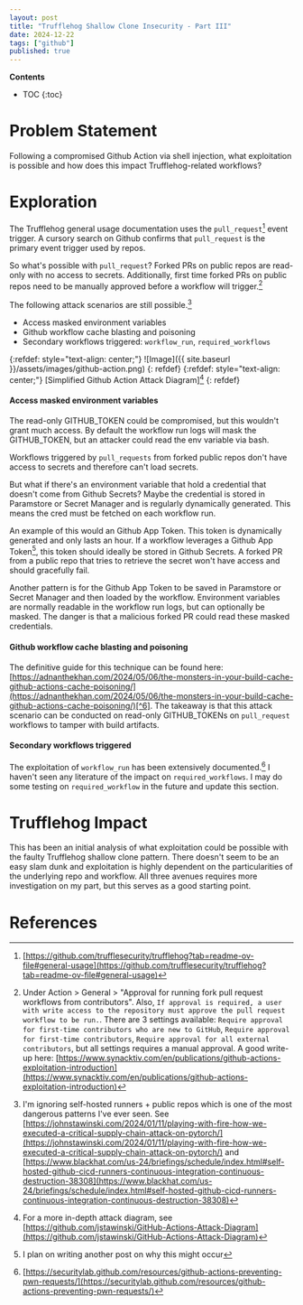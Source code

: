 ```yaml
---
layout: post
title: "Trufflehog Shallow Clone Insecurity - Part III"
date: 2024-12-22
tags: ["github"]
published: true
---
```


**Contents**
* TOC
{:toc}

# Problem Statement

Following a compromised Github Action via shell injection, what exploitation is possible and how does this impact Trufflehog-related workflows?

# Exploration

The Trufflehog general usage documentation uses the `pull_request`[^1] event trigger. A cursory search on Github confirms that `pull_request` is the primary event trigger used by repos.

So what's possible with `pull_request`? Forked PRs on public repos are read-only with no access to secrets. Additionally, first time forked PRs on public repos need to be manually approved before a workflow will trigger.[^2] 

The following attack scenarios are still possible.[^3]

* Access masked environment variables
* Github workflow cache blasting and poisoning
* Secondary workflows triggered: `workflow_run`, `required_workflows`

{:refdef: style="text-align: center;"}
![Image]({{ site.baseurl }}/assets/images/github-action.png)
{: refdef}
{:refdef: style="text-align: center;"}
\[Simplified Github Action Attack Diagram\][^4]
{: refdef}

#### Access masked environment variables

The read-only GITHUB_TOKEN could be compromised, but this wouldn't grant much access. By default the workflow run logs will mask the GITHUB_TOKEN, but an attacker could read the env variable via bash.

Workflows triggered by `pull_requests` from forked public repos don't have access to secrets and therefore can't load secrets. 

But what if there's an environment variable that hold a credential that doesn't come from Github Secrets? Maybe the credential is stored in Paramstore or Secret Manager and is regularly dynamically generated. This means the cred must be fetched on each workflow run. 

An example of this would an Github App Token. This token is dynamically generated and only lasts an hour. If a workflow leverages a Github App Token[^5], this token should ideally be stored in Github Secrets. A forked PR from a public repo that tries to retrieve the secret won't have access and should gracefully fail.

Another pattern is for the Github App Token to be saved in Paramstore or Secret Manager and then loaded by the workflow. Environment variables are normally readable in the workflow run logs, but can optionally be masked. The danger is that a malicious forked PR could read these masked credentials. 

#### Github workflow cache blasting and poisoning

The definitive guide for this technique can be found here: [https://adnanthekhan.com/2024/05/06/the-monsters-in-your-build-cache-github-actions-cache-poisoning/](https://adnanthekhan.com/2024/05/06/the-monsters-in-your-build-cache-github-actions-cache-poisoning/)[^6]. The takeaway is that this attack scenario can be conducted on read-only GITHUB_TOKENs on `pull_request` workflows to tamper with build artifacts.

#### Secondary workflows triggered

The exploitation of `workflow_run` has been extensively documented.[^7] I haven't seen any literature of the impact on `required_workflows`. I may do some testing on `required_workflow` in the future and update this section. 

# Trufflehog Impact

This has been an initial analysis of what exploitation could be possible with the faulty Trufflehog shallow clone pattern. There doesn't seem to be an easy slam dunk  and exploitation is highly dependent on the particularities of the underlying repo and workflow. All three avenues requires more investigation on my part, but this serves as a good starting point.  

# References

[^1]: [https://github.com/trufflesecurity/trufflehog?tab=readme-ov-file#general-usage](https://github.com/trufflesecurity/trufflehog?tab=readme-ov-file#general-usage)

[^2]: Under Action > General > "Approval for running fork pull request workflows from contributors". Also, `If approval is required, a user with write access to the repository must approve the pull request workflow to be run.`. There are 3 settings available: `Require approval for first-time contributors who are new to GitHub`, `Require approval for first-time contributors`, `Require approval for all external contributors`, but all settings requires a manual approval. A good write-up here: [https://www.synacktiv.com/en/publications/github-actions-exploitation-introduction](https://www.synacktiv.com/en/publications/github-actions-exploitation-introduction)

[^3]: I'm ignoring self-hosted runners + public repos which is one of the most dangerous patterns I've ever seen. See [https://johnstawinski.com/2024/01/11/playing-with-fire-how-we-executed-a-critical-supply-chain-attack-on-pytorch/](https://johnstawinski.com/2024/01/11/playing-with-fire-how-we-executed-a-critical-supply-chain-attack-on-pytorch/) and [https://www.blackhat.com/us-24/briefings/schedule/index.html#self-hosted-github-cicd-runners-continuous-integration-continuous-destruction-38308](https://www.blackhat.com/us-24/briefings/schedule/index.html#self-hosted-github-cicd-runners-continuous-integration-continuous-destruction-38308)

[^4]: For a more in-depth attack diagram, see [https://github.com/jstawinski/GitHub-Actions-Attack-Diagram](https://github.com/jstawinski/GitHub-Actions-Attack-Diagram)

[^5]: I plan on writing another post on why this might occur

[^6]: [https://github.com/AdnaneKhan/ActionsCacheBlasting](https://github.com/AdnaneKhan/ActionsCacheBlasting)

[^7]: [https://securitylab.github.com/resources/github-actions-preventing-pwn-requests/](https://securitylab.github.com/resources/github-actions-preventing-pwn-requests/)